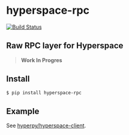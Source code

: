 # hyperspace-rpc

[![Build Status](https://drone.autonomic.zone/api/badges/hyperpy/hyperspace-rpc/status.svg)](https://drone.autonomic.zone/hyperpy/hyperspace-rpc)

## Raw RPC layer for Hyperspace

> **Work In Progres**

## Install

```sh
$ pip install hyperspace-rpc
```

## Example

See [hyperpy/hyperspace-client](https://github.com/hyperpy/hyperspace-client).
